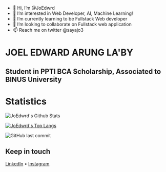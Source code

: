 - 👋 Hi, I’m @JoEdwrd
- 👀 I’m interested in Web Developer, AI, Machine Learning!
- 🌱 I’m currently learning to be Fullstack Web developer
- 💞️ I’m looking to collaborate on Fullstack web application
- 📫 Reach me on twitter @sayajo3

# JOEL EDWARD ARUNG LA'BY
## Student in PPTI BCA Scholarship, Associated to BINUS University
# Statistics
![JoEdwrd's Github Stats](https://github-readme-stats.vercel.app/api?username=JoEdwrd&show_icons=true&theme=merko&hide=stars,issues)

[![JoEdwrd's Top Langs](https://github-readme-stats.vercel.app/api/top-langs/?username=JoEdwrd&layout=compact&theme=dracula)](https://github.com/JoEdwrd/github-readme-stats)

![GitHub last commit](https://img.shields.io/github/last-commit/JoEdwrd/JoEdwrd)

## Keep in touch
[LinkedIn](https://www.linkedin.com/in/joel-edward-al/) • [Instagram](https://www.instagram.com/jedwarrd/)

<!---
JoEdwrd/JoEdwrd is a ✨ special ✨ repository because its `README.md` (this file) appears on your GitHub profile.
You can click the Preview link to take a look at your changes.
--->

